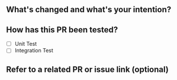 <!--- Following the [contributing guidelines](https://github.com/singularity-data/risingwave/blob/master/CONTRIBUTING.md) will make it easier for us to review and accept your PR. --->

## What's changed and what's your intention?


## How has this PR been tested?
- [ ] Unit Test
- [ ] Integration Test

## Refer to a related PR or issue link (optional)
